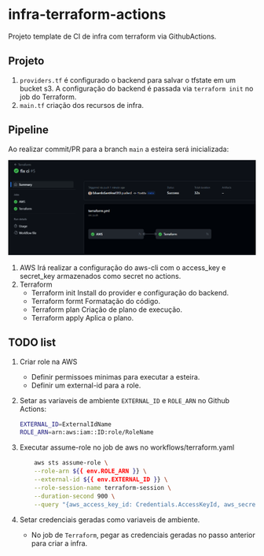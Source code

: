 # infra-terraform-actions

Projeto template de CI de infra com terraform via GithubActions.

## Projeto
1. `providers.tf` é configurado o backend para salvar o tfstate em um bucket s3. A configuração do backend é passada via `terraform init` no job do Terraform.
1. `main.tf` criação dos recursos de infra.

## Pipeline
Ao realizar commit/PR para a branch `main` a esteira será inicializada:

![](workflow.png)

1. AWS
    Irá realizar a configuração do aws-cli com o access_key e secret_key armazenados como secret no actions.
2. Terraform
    - Terraform init
        Install do provider e configuração do backend.
    - Terraform formt
        Formatação do código.
    - Terraform plan
        Criação de plano de execução.
    - Terraform apply
        Aplica o plano.

## TODO list
1. Criar role na AWS
    - Definir permissoes minimas para executar a esteira.
    - Definir um external-id para a role.

1. Setar as variaveis de ambiente `EXTERNAL_ID` e `ROLE_ARN` no Github Actions:
    ```bash
    EXTERNAL_ID=ExternalIdName
    ROLE_ARN=arn:aws:iam::ID:role/RoleName
    ```
1. Executar assume-role no job de aws no workflows/terraform.yaml
    ```bash
        aws sts assume-role \
        --role-arn ${{ env.ROLE_ARN }} \
        --external-id ${{ env.EXTERNAL_ID }} \
        --role-session-name terraform-session \
        --duration-second 900 \
        --query "{aws_access_key_id: Credentials.AccessKeyId, aws_secret_access_key:Credentials.SecretAccessKey, aws_session_token:Credentials.SessionToken}"
    ```

1. Setar credenciais geradas como variaveis de ambiente.
    - No job de `Terraform`, pegar as credenciais geradas no passo anterior para criar a infra.